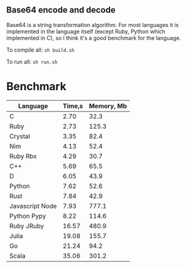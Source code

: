 Base64 encode and decode
------------------------

Base64 is a string transformation algorithm. For most languages it is implemented in the language itself (except Ruby, Python which implemented in C), so I think it's a good benchmark for the language.

To compile all: `sh build.sh`

To run all: `sh run.sh`

# Benchmark

| Language        | Time,s  | Memory, Mb |
| --------------- | ------- | ---------- |
| C               | 2.70    | 32.3       |
| Ruby            | 2.73    | 125.3      |
| Crystal         | 3.35    | 82.4       |
| Nim             | 4.13    | 52.4       |
| Ruby Rbx        | 4.29    | 30.7       |
| C++             | 5.69    | 65.5       |
| D               | 6.05    | 43.9       |
| Python          | 7.62    | 52.6       |
| Rust            | 7.84    | 42.9       |
| Javascript Node | 7.93    | 777.1      |
| Python Pypy     | 8.22    | 114.6      |
| Ruby JRuby      | 16.57   | 480.9      |
| Julia           | 19.08   | 155.7      |
| Go              | 21.24   | 94.2       |
| Scala           | 35.06   | 301.2      |
